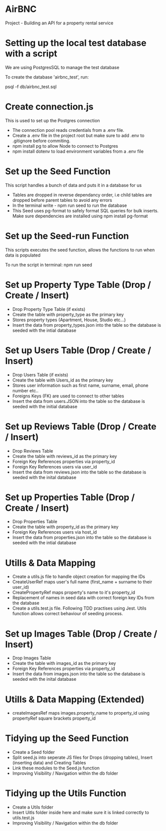# AirBNC

Project - Building an API for a property rental service 

# Setting up the local test database with a script 

We are using PostgresSQL to manage the test database

To create the database 'airbnc_test', run: 

psql -f db/airbnc_test.sql

# Create connection.js

This is used to set up the Postgres connection

* The connection pool reads credentials from a .env file.
* Create a .env file in the project root but make sure to add .env to .gitignore before commiting. 
* npm install pg to allow Node to connect to Postgres 
* npm install dotenv to load environment variables from a .env file

# Set up the Seed Function

This script handles a bunch of data and puts it in a database for us

* Tables are dropped in reverse dependancy order, i.e child tables are dropped before parent tables to avoid any errors
* In the terminal write - npm run seed to run the database 
* This Seed uses pg-format to safely format SQL queries for bulk inserts. Make sure dependencies are installed using npm install pg-format 

# Set up the Seed-run Function

This scripts executes the seed function, allows the functions to run when data is populated

To run the script in terminal: npm run seed 

# Set up Property Type Table (Drop / Create / Insert)

* Drop Property Type Table (if exists)
* Create the table with property_type as the primary key
* Stores property types (Apartment, House, Studio etc...)
* Insert the data from property_types.json into the table so the database is seeded with the intial database

# Set up Users Table (Drop / Create / Insert)

* Drop Users Table (if exists)
* Create the table with Users_id as the primary key
* Stores user information such as first name, surname, email, phone number etc.. 
* Foreigns Keys (FK) are used to connect to other tables
* Insert the data from users.JSON into the table so the database is seeded with the initial database 

# Set up Reviews Table (Drop / Create / Insert)

* Drop Reviews Table
* Create the table with reviews_id as the primary key
* Foreign Key References properties via property_id
* Foreign Key References users via user_id 
* Insert the data from reviews.json into the table so the database is seeded with the inital database


# Set up Properties Table (Drop / Create / Insert)

* Drop Properties Table
* Create the table with property_id as the primary key 
* Foreign Key References users via host_id
* Insert the data from properties.json into the table so the database is seeded with the intial database

# Utills & Data Mapping 

* Create a utils.js file to handle object creation for mapping the IDs
* CreateUserRef maps user's full name (first_name + surname to their user_id)
* CreatePropertyRef maps property's name to it's property_id
* Replacement of names in seed data with correct foreign key IDs from the database
* Create a utils.test.js file. Following TDD practises using Jest. Utils function allows correct behaviour of seeding process.


# Set up Images Table (Drop / Create / Insert)

* Drop Images Table 
* Create the table with images_id as the primary key
* Foreign Key References properties via property_id
* Insert the data from images.json into the table so the database is seeded with the inital database

# Utills & Data Mapping (Extended)

* createImagesRef maps images.property_name to property_id using propertyRef square brackets property_id

# Tidying up the Seed Function

* Create a Seed folder
* Split seed.js into seperate JS files for Drops (dropping tables), Insert (inserting data) and Creating Tables
* Link these modules to the Seed.js function
* Improving Visibility / Navigation within the db folder

# Tidying up the Utils Function

* Create a Utils folder
* Insert Uitls folder inside here and make sure it is linked correctly to utils.test.js 
* Improving Visibility / Navigation within the db folder





